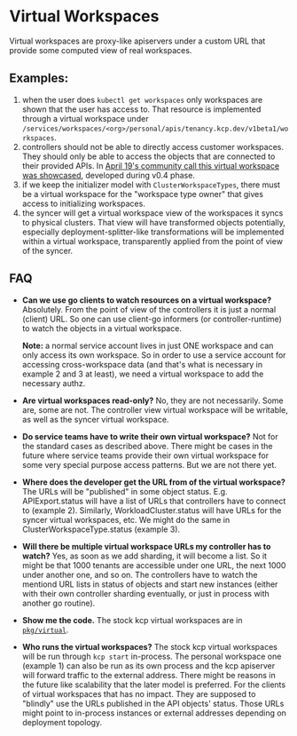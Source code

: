 # Virtual Workspaces

Virtual workspaces are proxy-like apiservers under a custom URL that provide some computed view of real workspaces.

## Examples:
1. when the user does `kubectl get workspaces` only workspaces are shown that the user has access to. That resource is implemented through a virtual workspace under `/services/workspaces/<org>/personal/apis/tenancy.kcp.dev/v1beta1/workspaces`.
2. controllers should not be able to directly access customer workspaces. They should only be able to access the objects that are connected to their provided APIs. In [April 19's community call this virtual workspace was showcased](https://www.youtube.com/watch?v=Ca3vh3lS6YI&t=1280s), developed during v0.4 phase.
3. if we keep the initializer model with `ClusterWorkspaceTypes`, there must be a virtual workspace for the "workspace type owner" that gives access to initializing workspaces.
4. the syncer will get a virtual workspace view of the workspaces it syncs to physical clusters. That view will have transformed objects potentially, especially deployment-splitter-like transformations will be implemented within a virtual workspace, transparently applied from the point of view of the syncer.

## FAQ

- **Can we use go clients to watch resources on a virtual workspace?** Absolutely. From the point of view of the controllers it is just a normal (client) URL. So one can use client-go informers (or controller-runtime) to watch the objects in a virtual workspace.

  **Note:** a normal service account lives in just ONE workspace and can only access its own workspace. So in order to use a service account for accessing cross-workspace data (and that's what is necessary in example 2 and 3 at least), we need a virtual workspace to add the necessary authz.
- **Are virtual workspaces read-only?** No, they are not necessarily. Some are, some are not. The controller view virtual workspace will be writable, as well as the syncer virtual workspace.
- **Do service teams have to write their own virtual workspace?** Not for the standard cases as described above. There might be cases in the future where service teams provide their own virtual workspace for some very special purpose access patterns. But we are not there yet.
- **Where does the developer get the URL from of the virtual workspace?** The URLs will be "published" in some object status. E.g. APIExport.status will have a list of URLs that controllers have to connect to (example 2). Similarly, WorkloadCluster.status will have URLs for the syncer virtual workspaces, etc. We might do the same in ClusterWorkspaceType.status (example 3).
- **Will there be multiple virtual workspace URLs my controller has to watch?** Yes, as soon as we add sharding, it will become a list. So it might be that 1000 tenants are accessible under one URL, the next 1000 under another one, and so on. The controllers have to watch the mentiond URL lists in status of objects and start new instances (either with their own controller sharding eventually, or just in process with another go routine).
- **Show me the code.** The stock kcp virtual workspaces are in [`pkg/virtual`](../pkg/virtual).
- **Who runs the virtual workspaces?** The stock kcp virtual workspaces will be run through `kcp start` in-process. The personal workspace one (example 1) can also be run as its own process and the kcp apiserver will forward traffic to the external address. There might be reasons in the future like scalability that the later model is preferred. For the clients of virtual workspaces that has no impact. They are supposed to "blindly" use the URLs published in the API objects' status. Those URLs might point to in-process instances or external addresses depending on deployment topology.
